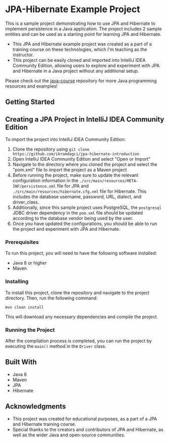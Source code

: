 # JPA-Hibernate Example Project

This is a sample project demonstrating how to use JPA and Hibernate to implement persistence in a Java application. The project includes 2 sample entities and can be used as a starting point for learning JPA and Hibernate.

* This JPA and Hibernate example project was created as a part of a training course on these technologies, which I'm teaching as the instructor.
* This project can be easily cloned and imported into IntelliJ IDEA Community Edition, allowing users to explore and experiment with JPA and Hibernate in a Java project without any additional setup.


Please check out the [java-course](https://github.com/ikramdagci/java-course) repository for more Java programming resources and examples!


## Getting Started

## Creating a JPA Project in IntelliJ IDEA Community Edition

To import the project into IntelliJ IDEA Community Edition:

1. Clone the repository using `git clone https://github.com/ikramdagci/jpa-hibernate-introduction`
2. Open IntelliJ IDEA Community Edition and select "Open or Import"
3. Navigate to the directory where you cloned the project and select the "pom.xml" file to import the project as a Maven project
4. Before running the project, make sure to update the relevant configuration information in the `./src/main/resources/META-INF/persistence.xml` file for JPA and `./src/main/resources/hibernate.cfg.xml` file for Hibernate. This includes the database username, password, URL, dialect, and driver_class.
5. Additionally, since this sample project uses PostgreSQL, the `postgresql` JDBC driver dependency in the `pom.xml` file should be updated according to the database vendor being used by the user.
6. Once you have updated the configurations, you should be able to run the project and experiment with JPA and Hibernate.

### Prerequisites

To run this project, you will need to have the following software installed:

* Java 8 or higher
* Maven

### Installing

To install this project, clone the repository and navigate to the project directory. Then, run the following command:

```mvn clean install```


This will download any necessary dependencies and compile the project.

### Running the Project

After the compilation process is completed, you can run the project by executing the `main()` method in the `Driver` class.

## Built With

* Java 8
* Maven
* JPA
* Hibernate

## Acknowledgments

* This project was created for educational purposes, as a part of a JPA and Hibernate training course.
* Special thanks to the creators and contributors of JPA and Hibernate, as well as the wider Java and open-source communities.

